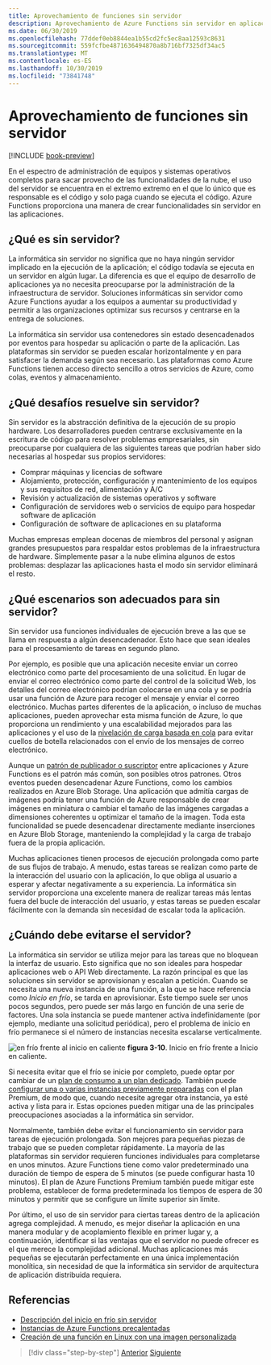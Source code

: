 ```yaml
---
title: Aprovechamiento de funciones sin servidor
description: Aprovechamiento de Azure Functions sin servidor en aplicaciones nativas de la nube
ms.date: 06/30/2019
ms.openlocfilehash: 77ddef0eb8844ea1b55cd2fc5ec8aa12593c8631
ms.sourcegitcommit: 559fcfbe4871636494870a8b716bf7325df34ac5
ms.translationtype: MT
ms.contentlocale: es-ES
ms.lasthandoff: 10/30/2019
ms.locfileid: "73841748"
---
```

# <a name="leveraging-serverless-functions"></a>Aprovechamiento de funciones sin servidor

[!INCLUDE [book-preview](../../../includes/book-preview.md)]

En el espectro de administración de equipos y sistemas operativos completos para sacar provecho de las funcionalidades de la nube, el uso del servidor se encuentra en el extremo extremo en el que lo único que es responsable es el código y solo paga cuando se ejecuta el código. Azure Functions proporciona una manera de crear funcionalidades sin servidor en las aplicaciones.

## <a name="what-is-serverless"></a>¿Qué es sin servidor?

La informática sin servidor no significa que no haya ningún servidor implicado en la ejecución de la aplicación; el código todavía se ejecuta en un servidor en algún lugar. La diferencia es que el equipo de desarrollo de aplicaciones ya no necesita preocuparse por la administración de la infraestructura de servidor. Soluciones informáticas sin servidor como Azure Functions ayudar a los equipos a aumentar su productividad y permitir a las organizaciones optimizar sus recursos y centrarse en la entrega de soluciones.

La informática sin servidor usa contenedores sin estado desencadenados por eventos para hospedar su aplicación o parte de la aplicación. Las plataformas sin servidor se pueden escalar horizontalmente y en para satisfacer la demanda según sea necesario. Las plataformas como Azure Functions tienen acceso directo sencillo a otros servicios de Azure, como colas, eventos y almacenamiento.

## <a name="what-challenges-are-solved-by-serverless"></a>¿Qué desafíos resuelve sin servidor?

Sin servidor es la abstracción definitiva de la ejecución de su propio hardware. Los desarrolladores pueden centrarse exclusivamente en la escritura de código para resolver problemas empresariales, sin preocuparse por cualquiera de las siguientes tareas que podrían haber sido necesarias al hospedar sus propios servidores:

- Comprar máquinas y licencias de software
- Alojamiento, protección, configuración y mantenimiento de los equipos y sus requisitos de red, alimentación y A/C
- Revisión y actualización de sistemas operativos y software
- Configuración de servidores web o servicios de equipo para hospedar software de aplicación
- Configuración de software de aplicaciones en su plataforma

Muchas empresas emplean docenas de miembros del personal y asignan grandes presupuestos para respaldar estos problemas de la infraestructura de hardware. Simplemente pasar a la nube elimina algunos de estos problemas: desplazar las aplicaciones hasta el modo sin servidor eliminará el resto.

## <a name="what-scenarios-are-appropriate-for-serverless"></a>¿Qué escenarios son adecuados para sin servidor?

Sin servidor usa funciones individuales de ejecución breve a las que se llama en respuesta a algún desencadenador. Esto hace que sean ideales para el procesamiento de tareas en segundo plano.

Por ejemplo, es posible que una aplicación necesite enviar un correo electrónico como parte del procesamiento de una solicitud. En lugar de enviar el correo electrónico como parte del control de la solicitud Web, los detalles del correo electrónico podrían colocarse en una cola y se podría usar una función de Azure para recoger el mensaje y enviar el correo electrónico. Muchas partes diferentes de la aplicación, o incluso de muchas aplicaciones, pueden aprovechar esta misma función de Azure, lo que proporciona un rendimiento y una escalabilidad mejorados para las aplicaciones y el uso de la [nivelación de carga basada en cola](https://docs.microsoft.com/azure/architecture/patterns/queue-based-load-leveling) para evitar cuellos de botella relacionados con el envío de los mensajes de correo electrónico.

Aunque un [patrón de publicador o suscriptor](https://docs.microsoft.com/azure/architecture/patterns/publisher-subscriber) entre aplicaciones y Azure Functions es el patrón más común, son posibles otros patrones. Otros eventos pueden desencadenar Azure Functions, como los cambios realizados en Azure Blob Storage. Una aplicación que admitía cargas de imágenes podría tener una función de Azure responsable de crear imágenes en miniatura o cambiar el tamaño de las imágenes cargadas a dimensiones coherentes u optimizar el tamaño de la imagen. Toda esta funcionalidad se puede desencadenar directamente mediante inserciones en Azure Blob Storage, manteniendo la complejidad y la carga de trabajo fuera de la propia aplicación.

Muchas aplicaciones tienen procesos de ejecución prolongada como parte de sus flujos de trabajo. A menudo, estas tareas se realizan como parte de la interacción del usuario con la aplicación, lo que obliga al usuario a esperar y afectar negativamente a su experiencia. La informática sin servidor proporciona una excelente manera de realizar tareas más lentas fuera del bucle de interacción del usuario, y estas tareas se pueden escalar fácilmente con la demanda sin necesidad de escalar toda la aplicación.

## <a name="when-should-you-avoid-serverless"></a>¿Cuándo debe evitarse el servidor?

La informática sin servidor se utiliza mejor para las tareas que no bloquean la interfaz de usuario. Esto significa que no son ideales para hospedar aplicaciones web o API Web directamente. La razón principal es que las soluciones sin servidor se aprovisionan y escalan a petición. Cuando se necesita una nueva instancia de una función, a la que se hace referencia como *Inicio en frío*, se tarda en aprovisionar. Este tiempo suele ser unos pocos segundos, pero puede ser más largo en función de una serie de factores. Una sola instancia se puede mantener activa indefinidamente (por ejemplo, mediante una solicitud periódica), pero el problema de inicio en frío permanece si el número de instancias necesita escalarse verticalmente.

![en frío frente al inicio en caliente](./media/cold-start-warm-start.png)
**figura 3-10**. Inicio en frío frente a Inicio en caliente.

Si necesita evitar que el frío se inicie por completo, puede optar por cambiar de un [plan de consumo a un plan dedicado](https://azure.microsoft.com/blog/understanding-serverless-cold-start/). También puede [configurar una o varias instancias previamente preparadas](https://docs.microsoft.com/azure/azure-functions/functions-premium-plan#pre-warmed-instances) con el plan Premium, de modo que, cuando necesite agregar otra instancia, ya esté activa y lista para ir. Estas opciones pueden mitigar una de las principales preocupaciones asociadas a la informática sin servidor.

Normalmente, también debe evitar el funcionamiento sin servidor para tareas de ejecución prolongada. Son mejores para pequeñas piezas de trabajo que se pueden completar rápidamente. La mayoría de las plataformas sin servidor requieren funciones individuales para completarse en unos minutos. Azure Functions tiene como valor predeterminado una duración de tiempo de espera de 5 minutos (se puede configurar hasta 10 minutos). El plan de Azure Functions Premium también puede mitigar este problema, establecer de forma predeterminada los tiempos de espera de 30 minutos y permitir que se configure un límite superior sin límite.

Por último, el uso de sin servidor para ciertas tareas dentro de la aplicación agrega complejidad. A menudo, es mejor diseñar la aplicación en una manera modular y de acoplamiento flexible en primer lugar y, a continuación, identificar si las ventajas que el servidor no puede ofrecer es el que merece la complejidad adicional. Muchas aplicaciones más pequeñas se ejecutarán perfectamente en una única implementación monolítica, sin necesidad de que la informática sin servidor de arquitectura de aplicación distribuida requiera.

## <a name="references"></a>Referencias

- [Descripción del inicio en frío sin servidor](https://azure.microsoft.com/blog/understanding-serverless-cold-start/)
- [Instancias de Azure Functions precalentadas](https://docs.microsoft.com/azure/azure-functions/functions-premium-plan#pre-warmed-instances)
- [Creación de una función en Linux con una imagen personalizada](https://docs.microsoft.com/azure/azure-functions/functions-create-function-linux-custom-image)

>[!div class="step-by-step"]
>[Anterior](leverage-containers-orchestrators.md)
>[Siguiente](combine-containers-serverless-approaches.md)
